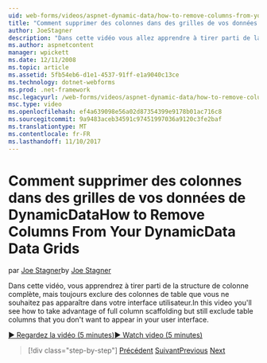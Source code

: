 ```yaml
---
uid: web-forms/videos/aspnet-dynamic-data/how-to-remove-columns-from-your-dynamicdata-data-grids
title: "Comment supprimer des colonnes dans des grilles de vos données de DynamicData | Documents Microsoft"
author: JoeStagner
description: "Dans cette vidéo vous allez apprendre à tirer parti de la structure de colonne complète, mais toujours exclure des colonnes de table que vous ne souhaitez voir apparaître dans votre interfac utilisateur..."
ms.author: aspnetcontent
manager: wpickett
ms.date: 12/11/2008
ms.topic: article
ms.assetid: 5fb54eb6-d1e1-4537-91ff-e1a9040c13ce
ms.technology: dotnet-webforms
ms.prod: .net-framework
msc.legacyurl: /web-forms/videos/aspnet-dynamic-data/how-to-remove-columns-from-your-dynamicdata-data-grids
msc.type: video
ms.openlocfilehash: ef4a639098e56a02d87354399e9178b01ac716c8
ms.sourcegitcommit: 9a9483aceb34591c97451997036a9120c3fe2baf
ms.translationtype: MT
ms.contentlocale: fr-FR
ms.lasthandoff: 11/10/2017
---
```

<a name="how-to-remove-columns-from-your-dynamicdata-data-grids"></a><span data-ttu-id="f941e-103">Comment supprimer des colonnes dans des grilles de vos données de DynamicData</span><span class="sxs-lookup"><span data-stu-id="f941e-103">How to Remove Columns From Your DynamicData Data Grids</span></span>
====================
<span data-ttu-id="f941e-104">par [Joe Stagner](https://github.com/JoeStagner)</span><span class="sxs-lookup"><span data-stu-id="f941e-104">by [Joe Stagner](https://github.com/JoeStagner)</span></span>

<span data-ttu-id="f941e-105">Dans cette vidéo, vous apprendrez à tirer parti de la structure de colonne complète, mais toujours exclure des colonnes de table que vous ne souhaitez pas apparaître dans votre interface utilisateur.</span><span class="sxs-lookup"><span data-stu-id="f941e-105">In this video you'll see how to take advantage of full column scaffolding but still exclude table columns that you don't want to appear in your user interface.</span></span>

[<span data-ttu-id="f941e-106">&#9654; Regardez la vidéo (5 minutes)</span><span class="sxs-lookup"><span data-stu-id="f941e-106">&#9654; Watch video (5 minutes)</span></span>](https://channel9.msdn.com/Blogs/ASP-NET-Site-Videos/how-to-remove-columns-from-your-dynamicdata-data-grids)

>[!div class="step-by-step"]
<span data-ttu-id="f941e-107">[Précédent](how-to-implement-custom-field-validation-with-imperative-logic-in-vb-or-c.md)
[Suivant](how-to-create-table-specific-custom-forms-in-an-aspnet-dynamic-data-application.md)</span><span class="sxs-lookup"><span data-stu-id="f941e-107">[Previous](how-to-implement-custom-field-validation-with-imperative-logic-in-vb-or-c.md)
[Next](how-to-create-table-specific-custom-forms-in-an-aspnet-dynamic-data-application.md)</span></span>
